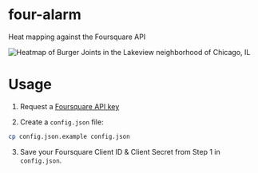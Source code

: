 four-alarm
==========

Heat mapping against the Foursquare API

![Heatmap of Burger Joints in the Lakeview neighborhood of Chicago, IL](https://camo.githubusercontent.com/2afad9577ffa75d065138629cad9474392893930/687474703a2f2f662e636c2e6c792f6974656d732f324632563356317a336e33363166304e3379334a2f53637265656e25323053686f74253230323031342d30352d30382532306174253230342e30312e3539253230504d2e706e67)

Usage
=====

1) Request a [Foursquare API key](https://foursquare.com/developers/register)

2) Create a `config.json` file:

```bash
cp config.json.example config.json
```

3) Save your Foursquare Client ID & Client Secret from Step 1 in `config.json`.

